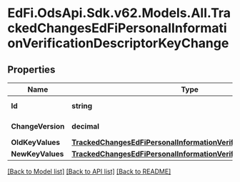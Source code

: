 # EdFi.OdsApi.Sdk.v62.Models.All.TrackedChangesEdFiPersonalInformationVerificationDescriptorKeyChange

## Properties

Name | Type | Description | Notes
------------ | ------------- | ------------- | -------------
**Id** | **string** | Resource identifier | [optional] 
**ChangeVersion** | **decimal** | Change version | [optional] 
**OldKeyValues** | [**TrackedChangesEdFiPersonalInformationVerificationDescriptorKey**](TrackedChangesEdFiPersonalInformationVerificationDescriptorKey.md) |  | [optional] 
**NewKeyValues** | [**TrackedChangesEdFiPersonalInformationVerificationDescriptorKey**](TrackedChangesEdFiPersonalInformationVerificationDescriptorKey.md) |  | [optional] 

[[Back to Model list]](../README.md#documentation-for-models) [[Back to API list]](../README.md#documentation-for-api-endpoints) [[Back to README]](../README.md)

